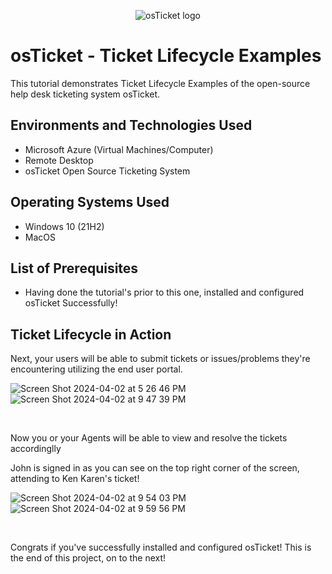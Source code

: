 <p align="center">
<img src="https://i.imgur.com/Clzj7Xs.png" alt="osTicket logo"/>
</p>

<h1>osTicket - Ticket Lifecycle Examples</h1>
This tutorial demonstrates Ticket Lifecycle Examples of the open-source help desk ticketing system osTicket.
<br />


<h2>Environments and Technologies Used</h2>

- Microsoft Azure (Virtual Machines/Computer)
- Remote Desktop
- osTicket Open Source Ticketing System

<h2>Operating Systems Used </h2>

- Windows 10</b> (21H2)
- MacOS

<h2>List of Prerequisites</h2>

- Having done the tutorial's prior to this one, installed and configured osTicket Successfully!

<h2>Ticket Lifecycle in Action</h2>

<p>
Next, your users will be able to submit tickets or issues/problems they're encountering utilizing the end user portal.
</p>

![Screen Shot 2024-04-02 at 5 26 46 PM](https://github.com/EricAlexanderZ/osTicket-post-installation-configuration/assets/99912710/4c6864ea-6abf-43de-ad5a-b2039ceea4b5)
<br />
![Screen Shot 2024-04-02 at 9 47 39 PM](https://github.com/EricAlexanderZ/osTicket-post-installation-configuration/assets/99912710/a03719a0-c63a-4377-a656-041e81bfd643)


<br />


<p>
Now you or your Agents will be able to view and resolve the tickets accordinglly 
</p>

John is signed in as you can see on the top right corner of the screen, attending to Ken Karen's ticket!

![Screen Shot 2024-04-02 at 9 54 03 PM](https://github.com/EricAlexanderZ/osTicket-post-installation-configuration/assets/99912710/dfd96181-73ec-452b-a3d5-85de9dbb51a4)
<br />
![Screen Shot 2024-04-02 at 9 59 56 PM](https://github.com/EricAlexanderZ/osTicket-post-installation-configuration/assets/99912710/e1aeeee4-bd14-44f1-8eea-d338fe674f60)


<br />


<p>
Congrats if you've successfully installed and configured osTicket! This is the end of this project, on to the next! 
</p>

<br />
